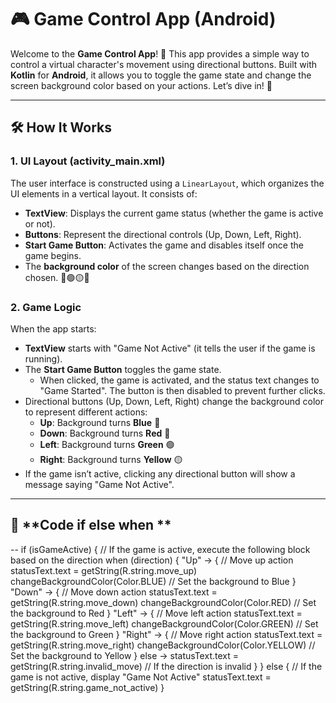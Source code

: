 # 🎮 **Game Control App (Android)**

Welcome to the **Game Control App**! 🎉 This app provides a simple way to control a virtual character's movement using directional buttons. Built with **Kotlin** for **Android**, it allows you to toggle the game state and change the screen background color based on your actions. Let’s dive in! 🚀

---

## 🛠️ **How It Works**

### 1. **UI Layout (activity_main.xml)**
The user interface is constructed using a `LinearLayout`, which organizes the UI elements in a vertical layout. It consists of:
- **TextView**: Displays the current game status (whether the game is active or not).
- **Buttons**: Represent the directional controls (Up, Down, Left, Right).
- **Start Game Button**: Activates the game and disables itself once the game begins.
- The **background color** of the screen changes based on the direction chosen. 🔵🟢🟡🔴

### 2. **Game Logic**

When the app starts:
- **TextView** starts with "Game Not Active" (it tells the user if the game is running).
- The **Start Game Button** toggles the game state.
    - When clicked, the game is activated, and the status text changes to "Game Started". The button is then disabled to prevent further clicks.
- Directional buttons (Up, Down, Left, Right) change the background color to represent different actions:
    - **Up**: Background turns **Blue** 🔵
    - **Down**: Background turns **Red** 🔴
    - **Left**: Background turns **Green** 🟢
    - **Right**: Background turns **Yellow** 🟡
- If the game isn’t active, clicking any directional button will show a message saying "Game Not Active".

---
## 🔄 **Code if else when **
--
if (isGameActive) {
    // If the game is active, execute the following block based on the direction
    when (direction) {
        "Up" -> {
            // Move up action
            statusText.text = getString(R.string.move_up)
            changeBackgroundColor(Color.BLUE)  // Set the background to Blue
        }
        "Down" -> {
            // Move down action
            statusText.text = getString(R.string.move_down)
            changeBackgroundColor(Color.RED)  // Set the background to Red
        }
        "Left" -> {
            // Move left action
            statusText.text = getString(R.string.move_left)
            changeBackgroundColor(Color.GREEN)  // Set the background to Green
        }
        "Right" -> {
            // Move right action
            statusText.text = getString(R.string.move_right)
            changeBackgroundColor(Color.YELLOW)  // Set the background to Yellow
        }
        else -> statusText.text = getString(R.string.invalid_move)  // If the direction is invalid
    }
} else {
    // If the game is not active, display "Game Not Active"
    statusText.text = getString(R.string.game_not_active)
}
